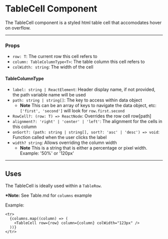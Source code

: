 # TableCell Component

The TableCell component is a styled html table cell that accomodates hover on overflow.

---

### Props<T>

- `row: T`: The current row this cell refers to
- `column: TableColumnType<T>`: The table column this cell refers to
- `colWidth: string`: The width of the cell

#### TableColumnType<T>

- `label: string | ReactElement`: Header display name, if not provided, the path variable name will be used
- `path: string | string[]`: The key to access within data object
  - **Note** This can be an array of keys to navigate the data object, etc: `['first', 'second']` will look for `row.first.second`
- `RowCell?: (row: T) => ReactNode`: Overrides the row cell row[path]
- `alignment?: 'right' | 'center' | 'left'`: The alignment for the cells in this column
- `onSort?: (path: string | string[], sort?: 'asc' | 'desc') => void`: Function called when the user clicks the label
- `width? string`: Allows overriding the column width
  - **Note** This is a string that is either a percentage or pixel width. Example: '50%' or '120px'

---

## Uses

The TableCell is ideally used within a `TableRow`.

**\*Note:** See Table.md for `columns` example

Example:

```tsx
<tr>
  {columns.map((column) => (
    <TableCell row={row} column={column} colWidth="123px" />
  ))}
</tr>
```
